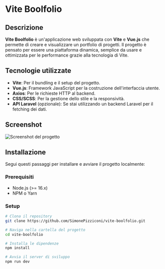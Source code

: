 # Vite Boolfolio

## Descrizione
**Vite Boolfolio** è un'applicazione web sviluppata con **Vite** e **Vue.js** che permette di creare e visualizzare un portfolio di progetti. Il progetto è pensato per essere una piattaforma dinamica, semplice da usare e ottimizzata per le performance grazie alla tecnologia di Vite.

## Tecnologie utilizzate
- **Vite**: Per il bundling e il setup del progetto.
- **Vue.js**: Framework JavaScript per la costruzione dell'interfaccia utente.
- **Axios**: Per le richieste HTTP al backend.
- **CSS/SCSS**: Per la gestione dello stile e la responsività.
- **API Laravel** (opzionale): Se stai utilizzando un backend Laravel per il fetching dei dati.

## Screenshot
![Screenshot del progetto](link-immagine)

## Installazione
Segui questi passaggi per installare e avviare il progetto localmente:

### Prerequisiti
- Node.js (>= 16.x)
- NPM o Yarn

### Setup
```bash
# Clona il repository
git clone https://github.com/SimonePizziconi/vite-boolfolio.git

# Naviga nella cartella del progetto
cd vite-boolfolio

# Installa le dipendenze
npm install

# Avvia il server di sviluppo
npm run dev
